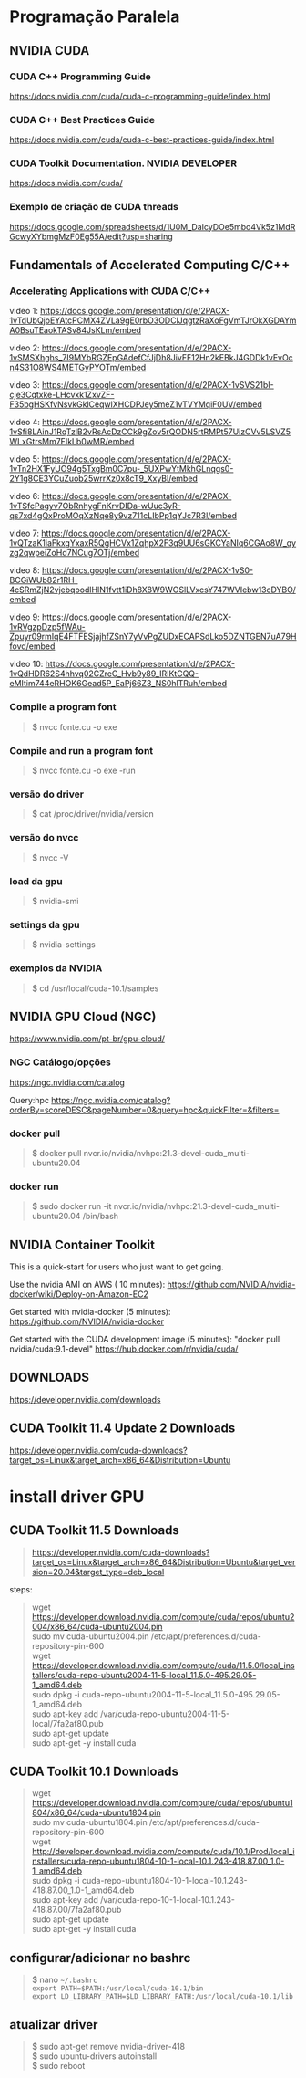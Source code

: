 # Programação Paralela
## NVIDIA CUDA




### CUDA C++ Programming Guide  

https://docs.nvidia.com/cuda/cuda-c-programming-guide/index.html


### CUDA C++ Best Practices Guide  

https://docs.nvidia.com/cuda/cuda-c-best-practices-guide/index.html


### CUDA Toolkit Documentation. NVIDIA DEVELOPER   

https://docs.nvidia.com/cuda/


### Exemplo de criação de CUDA threads

https://docs.google.com/spreadsheets/d/1U0M_DaIcyDOe5mbo4Vk5z1MdRGcwyXYbmgMzF0Eg55A/edit?usp=sharing



## Fundamentals of Accelerated Computing C/C++  
### Accelerating Applications with CUDA C/C++  


video 1:
https://docs.google.com/presentation/d/e/2PACX-1vTdUbQjoEYAtcPCMX4ZVLa9gE0rbO3ODClJqgtzRaXoFgVmTJrOkXGDAYmA0BsuTEaokTASv84JsKLm/embed

video 2:
https://docs.google.com/presentation/d/e/2PACX-1vSMSXhghs_7I9MYbRGZEpGAdefCfJjDh8JivFF12Hn2kEBkJ4GDDk1vEvOcn4S31O8WS4METGyPYOTm/embed 

video 3:
https://docs.google.com/presentation/d/e/2PACX-1vSVS21bI-cje3Cqtxke-LHcvxk1ZxvZF-F35bgHSKfvNsvkGklCeqwlXHCDPJey5meZ1vTVYMqiF0UV/embed 

video 4:
https://docs.google.com/presentation/d/e/2PACX-1vSfi8LAinJ1RqTzlB2vRsAcDzCCk9gZov5rQODN5rtRMPt57UizCVv5LSVZ5WLxGtrsMm7FIkLb0wMR/embed

video 5:
https://docs.google.com/presentation/d/e/2PACX-1vTn2HX1FyUO94g5TxgBm0C7pu-_5UXPwYtMkhGLnqgs0-2Y1g8CE3YCuZuob25wrrXz0x8cT9_XxyBl/embed

video 6:
https://docs.google.com/presentation/d/e/2PACX-1vTSfcPagyv7ObRnhygFnKrvDIDa-wUuc3yR-qs7xd4gQxProMOqXzNqe8y9vz711cLIbPp1qYJc7R3l/embed

video 7:
https://docs.google.com/presentation/d/e/2PACX-1vQTzaK1iaFkxgYxaxR5QgHCVx1ZqhpX2F3q9UU6sGKCYaNIq6CGAo8W_qyzg2qwpeiZoHd7NCug7OTj/embed

video 8:
https://docs.google.com/presentation/d/e/2PACX-1vS0-BCGiWUb82r1RH-4cSRmZjN2vjebqoodlHIN1fvtt1iDh8X8W9WOSlLVxcsY747WVIebw13cDYBO/embed

video 9:
https://docs.google.com/presentation/d/e/2PACX-1vRVgzpDzp5fWAu-Zpuyr09rmIqE4FTFESjajhfZSnY7yVvPgZUDxECAPSdLko5DZNTGEN7uA79Hfovd/embed

video 10:
https://docs.google.com/presentation/d/e/2PACX-1vQdHDR62S4hhvq02CZreC_Hvb9y89_IRIKtCQQ-eMItim744eRHOK6Gead5P_EaPj66Z3_NS0hlTRuh/embed


### Compile a program font 

> $ nvcc fonte.cu -o exe 


### Compile and run a program font

> $ nvcc fonte.cu -o exe -run


### versão do driver 
> $ cat /proc/driver/nvidia/version


### versão do nvcc
> $ nvcc -V


### load da gpu 
> $ nvidia-smi


### settings da gpu 
> $ nvidia-settings


### exemplos da NVIDIA
> $ cd /usr/local/cuda-10.1/samples









## NVIDIA GPU Cloud (NGC)
https://www.nvidia.com/pt-br/gpu-cloud/


### NGC Catálogo/opções
https://ngc.nvidia.com/catalog

Query:hpc
https://ngc.nvidia.com/catalog?orderBy=scoreDESC&pageNumber=0&query=hpc&quickFilter=&filters=



### docker pull
> $ docker pull nvcr.io/nvidia/nvhpc:21.3-devel-cuda_multi-ubuntu20.04


### docker run
> $ sudo docker run -it nvcr.io/nvidia/nvhpc:21.3-devel-cuda_multi-ubuntu20.04 /bin/bash













## NVIDIA Container Toolkit



This is a quick-start for users who just want to get going.


Use the nvidia AMI on AWS ( 10 minutes): 
https://github.com/NVIDIA/nvidia-docker/wiki/Deploy-on-Amazon-EC2



Get started with nvidia-docker (5 minutes): 
https://github.com/NVIDIA/nvidia-docker



Get started with the CUDA development image (5 minutes): 
"docker pull nvidia/cuda:9.1-devel"
https://hub.docker.com/r/nvidia/cuda/ 





## DOWNLOADS

https://developer.nvidia.com/downloads



## CUDA Toolkit 11.4 Update 2 Downloads

https://developer.nvidia.com/cuda-downloads?target_os=Linux&target_arch=x86_64&Distribution=Ubuntu




# install driver GPU    



## CUDA Toolkit 11.5 Downloads

> https://developer.nvidia.com/cuda-downloads?target_os=Linux&target_arch=x86_64&Distribution=Ubuntu&target_version=20.04&target_type=deb_local  

steps:  


> wget https://developer.download.nvidia.com/compute/cuda/repos/ubuntu2004/x86_64/cuda-ubuntu2004.pin  
> sudo mv cuda-ubuntu2004.pin /etc/apt/preferences.d/cuda-repository-pin-600  
> wget https://developer.download.nvidia.com/compute/cuda/11.5.0/local_installers/cuda-repo-ubuntu2004-11-5-local_11.5.0-495.29.05-1_amd64.deb  
> sudo dpkg -i cuda-repo-ubuntu2004-11-5-local_11.5.0-495.29.05-1_amd64.deb  
> sudo apt-key add /var/cuda-repo-ubuntu2004-11-5-local/7fa2af80.pub  
> sudo apt-get update  
> sudo apt-get -y install cuda  



## CUDA Toolkit 10.1 Downloads  



> wget https://developer.download.nvidia.com/compute/cuda/repos/ubuntu1804/x86_64/cuda-ubuntu1804.pin  
> sudo mv cuda-ubuntu1804.pin /etc/apt/preferences.d/cuda-repository-pin-600  
> wget http://developer.download.nvidia.com/compute/cuda/10.1/Prod/local_installers/cuda-repo-ubuntu1804-10-1-local-10.1.243-418.87.00_1.0-1_amd64.deb  
> sudo dpkg -i cuda-repo-ubuntu1804-10-1-local-10.1.243-418.87.00_1.0-1_amd64.deb  
> sudo apt-key add /var/cuda-repo-10-1-local-10.1.243-418.87.00/7fa2af80.pub  
> sudo apt-get update  
> sudo apt-get -y install cuda  



## configurar/adicionar no bashrc

> $ nano `~/.bashrc`  
	`export PATH=$PATH:/usr/local/cuda-10.1/bin  `  
    `export LD_LIBRARY_PATH=$LD_LIBRARY_PATH:/usr/local/cuda-10.1/lib  `  


## atualizar driver
> $ sudo apt-get remove nvidia-driver-418  
> $ sudo ubuntu-drivers autoinstall  
> $ sudo reboot  


